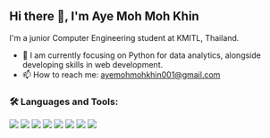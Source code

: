## Hi there 👋, I'm Aye Moh Moh Khin

<!--
**ayemmk21/ayemmk21** is a ✨ _special_ ✨ repository because its `README.md` (this file) appears on your GitHub profile.

Here are some ideas to get you started:
-->
I'm a junior Computer Engineering student at KMITL, Thailand.
- 🌱 I am currently focusing on Python for data analytics, alongside developing skills in web development.
- 📫 How to reach me: ayemohmohkhin001@gmail.com

### 🛠️ Languages and Tools:

<p>
  <img src="https://img.shields.io/badge/HTML5-E34F26?style=flat&logo=html5&logoColor=white"/>
  <img src="https://img.shields.io/badge/CSS3-1572B6?style=flat&logo=css3&logoColor=white"/>
  <img src="https://img.shields.io/badge/JavaScript-F7DF1E?style=flat&logo=javascript&logoColor=black"/>
    <img src="https://img.shields.io/badge/React-20232A?style=flat&logo=react&logoColor=61DAFB"/>
  <img src="https://img.shields.io/badge/MongoDB-4EA94B?style=flat&logo=mongodb&logoColor=white"/>
  <img src="https://img.shields.io/badge/MySQL-4479A1?style=flat&logo=mysql&logoColor=white"/>
    <img src="https://img.shields.io/badge/Python-3776AB?style=flat&logo=python&logoColor=white"/>
  <img src="https://img.shields.io/badge/Grafana-F46800?style=flat&logo=grafana&logoColor=white"/>
</p>



